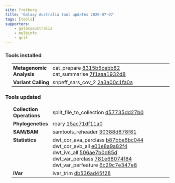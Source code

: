 ```yaml
---
site: freiburg
title: 'Galaxy Australia tool updates 2020-07-07'
tags: [tools]
supporters:
    - galaxyaustralia
    - melbinfo
    - qcif
---
```



<style>
  table {
    width: 100%;
    margin: 10px 20px;
  }
  table th {
    display: none;
  }
  td {
    padding: 3px 5px;
  }
  tr td:nth-child(1) {
    vertical-align: top;
    width: 25%;
  }
</style>

### Tools installed

| Section | Tool |
|---------|-----|
| **Metagenomic Analysis** | cat_prepare [8315b5cebb82](https://toolshed.g2.bx.psu.edu/view/iuc/cat_prepare/8315b5cebb82)<br/>cat_summarise [7f1aaa1932d8](https://toolshed.g2.bx.psu.edu/view/iuc/cat_summarise/7f1aaa1932d8) |
| **Variant Calling** | snpeff_sars_cov_2 [2a3a00c1fa0a](https://toolshed.g2.bx.psu.edu/view/iuc/snpeff_sars_cov_2/2a3a00c1fa0a) |

### Tools updated

| Section | Tool |
|---------|-----|
| **Collection Operations** | split_file_to_collection [d57735dd27b0](https://toolshed.g2.bx.psu.edu/view/bgruening/split_file_to_collection/d57735dd27b0) |
| **Phylogenetics** | roary [15ac71df11a0](https://toolshed.g2.bx.psu.edu/view/iuc/roary/15ac71df11a0) |
| **SAM/BAM** | samtools_reheader [30388d878f81](https://toolshed.g2.bx.psu.edu/view/devteam/samtools_reheader/30388d878f81) |
| **Statistics** | dwt_cor_ava_perclass [b87bbe6bc044](https://toolshed.g2.bx.psu.edu/view/devteam/dwt_cor_ava_perclass/b87bbe6bc044)<br/>dwt_cor_avb_all [e01e8a9a82f4](https://toolshed.g2.bx.psu.edu/view/devteam/dwt_cor_avb_all/e01e8a9a82f4)<br/>dwt_ivc_all [506ae7b0d85d](https://toolshed.g2.bx.psu.edu/view/devteam/dwt_ivc_all/506ae7b0d85d)<br/>dwt_var_perclass [781e68074f84](https://toolshed.g2.bx.psu.edu/view/devteam/dwt_var_perclass/781e68074f84)<br/>dwt_var_perfeature [6c29c7e347e8](https://toolshed.g2.bx.psu.edu/view/devteam/dwt_var_perfeature/6c29c7e347e8) |
| **iVar** | ivar_trim [db536ad45f28](https://toolshed.g2.bx.psu.edu/view/iuc/ivar_trim/db536ad45f28) |
